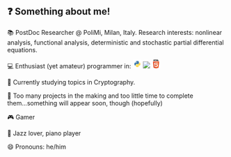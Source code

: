 ## ❓ Something about me!

<!--
**andreadiprimio/andreadiprimio** is a ✨ _special_ ✨ repository because its `README.md` (this file) appears on your GitHub profile.
-->
📚 PostDoc Researcher @ PoliMi, Milan, Italy. Research interests: nonlinear analysis, functional analysis, deterministic and stochastic partial differential equations.

💻 Enthusiast (yet amateur) programmer in:
<code><img height="20" src="https://raw.githubusercontent.com/github/explore/80688e429a7d4ef2fca1e82350fe8e3517d3494d/topics/python/python.png"></code>
<code><img height="20" src="https://e7.pngegg.com/pngimages/46/626/png-clipart-c-logo-the-c-programming-language-computer-icons-computer-programming-source-code-programming-miscellaneous-template.png"></code>
<code><img height="20" src="https://raw.githubusercontent.com/github/explore/80688e429a7d4ef2fca1e82350fe8e3517d3494d/topics/html/html.png"></code>
                        
🌱 Currently studying topics in Cryptography. 

🔧 Too many projects in the making and too little time to complete them...something will appear soon, though (hopefully)

🎮 Gamer

🎹 Jazz lover, piano player

😄 Pronouns: he/him


